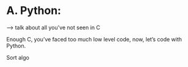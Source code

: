 # A. Python:


--> talk about all you've not seen in C

Enough C, you’ve faced too much low level code, now, let’s code with Python.
		
		
Sort algo